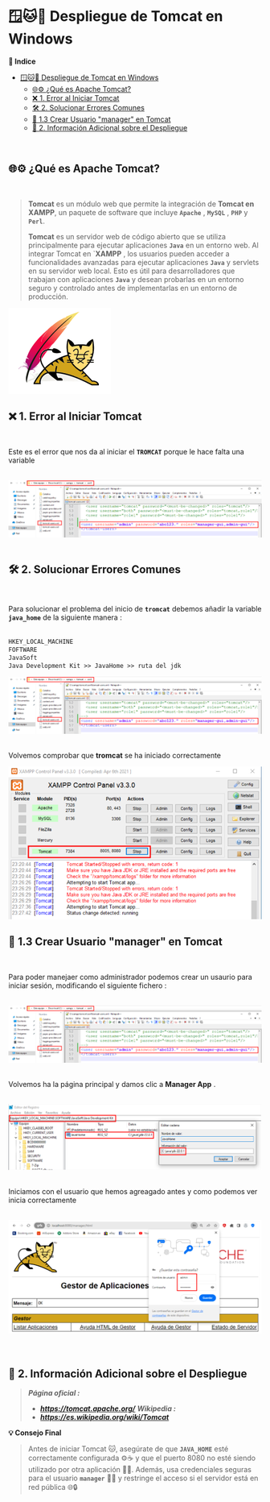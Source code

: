 # 🪟🐱🚀 Despliegue de Tomcat en Windows 

**📑 Indice**
- [🪟🐱🚀 Despliegue de Tomcat en Windows](#-despliegue-de-tomcat-en-windows)
  - [🌐⚙️ ¿Qué es Apache Tomcat?](#️-qué-es-apache-tomcat)
  - [❌ 1. Error al Iniciar Tomcat](#-1-error-al-iniciar-tomcat)
  - [🛠️ 2. Solucionar Errores Comunes](#️-2-solucionar-errores-comunes)
  - [👤 1.3 Crear Usuario "manager" en Tomcat](#-13-crear-usuario-manager-en-tomcat)
  - [📎 2. Información Adicional sobre el Despliegue](#-2-información-adicional-sobre-el-despliegue)

<br>

##  🌐⚙️ ¿Qué es Apache Tomcat?
<br> 

> **Tomcat** es un módulo web que permite la integración de **Tomcat en XAMPP**, un paquete de software que incluye **``Apache``** , **``MySQL``** , **``PHP``** y **``Perl``**. 
>
> **Tomcat** es un servidor web de código abierto que se utiliza principalmente para ejecutar aplicaciones **``Java``** en un entorno web. Al integrar Tomcat en `**XAMPP** , los usuarios pueden acceder a funcionalidades avanzadas para ejecutar aplicaciones **``Java``** y servlets en su servidor web local. Esto es útil para desarrolladores que trabajan con aplicaciones **``Java``** y desean probarlas en un entorno seguro y controlado antes de implementarlas en un entorno de producción.

![Logo Tromcat](./img/despligue_tromcat/logo_tromcat.png)
<br>

## ❌ 1. Error al Iniciar Tomcat
<br>

Este es el error que nos da al iniciar el **``TROMCAT``** porque le hace falta una variable 
<br><br>


![Error al Iniciar Tromcat](./img/despligue_tromcat/1_crear_usuarios_tromcat.png)
<br><br>

## 🛠️ 2. Solucionar Errores Comunes 
<br>

Para solucionar el problema del inicio de **``tromcat``** debemos añadir la variable **``java_home``** de la siguiente manera : 
<br><br>

~~~~~~~~~~~~~~~~~~~~~~~~~~~~~~~~~~~~~~~~~~~~~~~~
HKEY_LOCAL_MACHINE
FOFTWARE
JavaSoft
Java Development Kit >> JavaHome >> ruta del jdk
~~~~~~~~~~~~~~~~~~~~~~~~~~~~~~~~~~~~~~~~~~~~~~~~



![Creción de Directorios](./img/despligue_tromcat/1_crear_usuarios_tromcat.png)
<br><br>

Volvemos comprobar que **tromcat** se ha iniciado correctamente
<br>

![Tromcat iniciado correctamente](./img/despligue_tromcat/2_variable_java_home.png)



## 👤 1.3 Crear Usuario "manager" en Tomcat
<br>


Para poder manejaer como administrador podemos crear un usaurio para iniciar sesión, modificando el siguiente fichero :
<br><br>

![Tromcat crear usuario 1](./img/despligue_tromcat/1_crear_usuarios_tromcat.png)
<br><br>

Volvemos ha la página principal y damos clic a **Manager App** . 
<br><br>

![Tromcat crear usuario 2](./img/despligue_tromcat/1_variable_java_home.png)
<br><br>

Iniciamos con el usuario que hemos agreagado antes y como podemos ver inicia correctamente 
<br><br>

![Tromcat crear usuario 3](./img/despligue_tromcat/3_crear_usuarios_tromcat.png)
<br><br><br>


## 📎 2. Información Adicional sobre el Despliegue 

> ***Página oficial :*** 
> - ***https://tomcat.apache.org/***
> ***Wikipedia :***  
> - ***https://es.wikipedia.org/wiki/Tomcat*** 


**💡 Consejo Final**

> Antes de iniciar Tomcat 🐱, asegúrate de que **``JAVA_HOME``** esté correctamente configurada ⚙️☕ y que el puerto 8080 no esté siendo utilizado por otra aplicación 🚫🔌.
> Además, usa credenciales seguras para el usuario **``manager``** 👤🔐 y restringe el acceso si el servidor está en red pública 🌐🔒